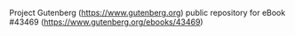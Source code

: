 Project Gutenberg (https://www.gutenberg.org) public repository for eBook #43469 (https://www.gutenberg.org/ebooks/43469)
